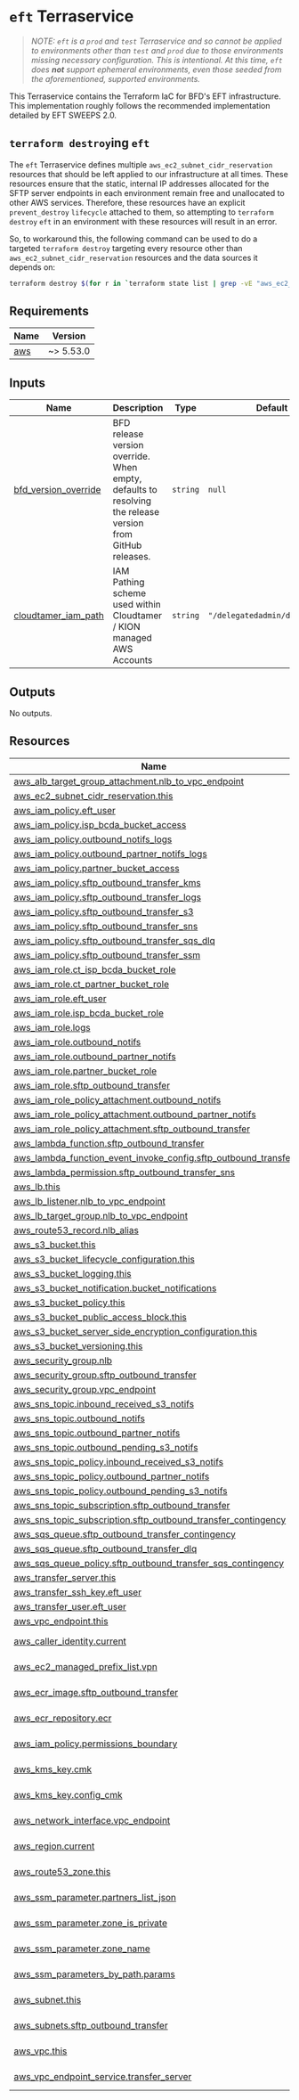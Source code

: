 # `eft` Terraservice

> _NOTE: `eft` is a `prod` and `test` Terraservice and so cannot be applied to environments other than `test` and `prod` due to those environments missing necessary configuration. This is intentional. At this time, `eft` does **not** support ephemeral environments, even those seeded from the aforementioned, supported environments._

This Terraservice contains the Terraform IaC for BFD's EFT infrastructure. This implementation roughly follows the recommended implementation detailed by EFT SWEEPS 2.0.

## `terraform destroy`ing `eft`

The `eft` Terraservice defines multiple `aws_ec2_subnet_cidr_reservation` resources that should be left applied to our infrastructure at all times. These resources ensure that the static, internal IP addresses allocated for the SFTP server endpoints in each environment remain free and unallocated to other AWS services. Therefore, these resources have an explicit `prevent_destroy` `lifecycle` attached to them, so attempting to `terraform destroy` `eft` in an environment with these resources will result in an error.

So, to workaround this, the following command can be used to do a targeted `terraform destroy` targeting every resource other than `aws_ec2_subnet_cidr_reservation` resources and the data sources it depends on:

```bash
terraform destroy $(for r in `terraform state list | grep -vE "aws_ec2_subnet_cidr_reservation.this|data.*"` ; do printf "-target=${r} "; done)
```

<!-- BEGIN_TF_DOCS -->
<!-- GENERATED WITH `terraform-docs .`
     Manually updating the README.md will be overwritten.
     For more details, see the file '.terraform-docs.yml' or
     https://terraform-docs.io/user-guide/configuration/
-->
## Requirements

| Name | Version |
|------|---------|
| <a name="requirement_aws"></a> [aws](#requirement\_aws) | ~> 5.53.0 |

<!-- GENERATED WITH `terraform-docs .`
     Manually updating the README.md will be overwritten.
     For more details, see the file '.terraform-docs.yml' or
     https://terraform-docs.io/user-guide/configuration/
-->

## Inputs

| Name | Description | Type | Default | Required |
|------|-------------|------|---------|:--------:|
| <a name="input_bfd_version_override"></a> [bfd\_version\_override](#input\_bfd\_version\_override) | BFD release version override. When empty, defaults to resolving the release version from GitHub releases. | `string` | `null` | no |
| <a name="input_cloudtamer_iam_path"></a> [cloudtamer\_iam\_path](#input\_cloudtamer\_iam\_path) | IAM Pathing scheme used within Cloudtamer / KION managed AWS Accounts | `string` | `"/delegatedadmin/developer/"` | no |

<!-- GENERATED WITH `terraform-docs .`
     Manually updating the README.md will be overwritten.
     For more details, see the file '.terraform-docs.yml' or
     https://terraform-docs.io/user-guide/configuration/
-->



<!-- GENERATED WITH `terraform-docs .`
     Manually updating the README.md will be overwritten.
     For more details, see the file '.terraform-docs.yml' or
     https://terraform-docs.io/user-guide/configuration/
-->

## Outputs

No outputs.

<!-- GENERATED WITH `terraform-docs .`
     Manually updating the README.md will be overwritten.
     For more details, see the file '.terraform-docs.yml' or
     https://terraform-docs.io/user-guide/configuration/
-->

## Resources

| Name | Type |
|------|------|
| [aws_alb_target_group_attachment.nlb_to_vpc_endpoint](https://registry.terraform.io/providers/hashicorp/aws/latest/docs/resources/alb_target_group_attachment) | resource |
| [aws_ec2_subnet_cidr_reservation.this](https://registry.terraform.io/providers/hashicorp/aws/latest/docs/resources/ec2_subnet_cidr_reservation) | resource |
| [aws_iam_policy.eft_user](https://registry.terraform.io/providers/hashicorp/aws/latest/docs/resources/iam_policy) | resource |
| [aws_iam_policy.isp_bcda_bucket_access](https://registry.terraform.io/providers/hashicorp/aws/latest/docs/resources/iam_policy) | resource |
| [aws_iam_policy.outbound_notifs_logs](https://registry.terraform.io/providers/hashicorp/aws/latest/docs/resources/iam_policy) | resource |
| [aws_iam_policy.outbound_partner_notifs_logs](https://registry.terraform.io/providers/hashicorp/aws/latest/docs/resources/iam_policy) | resource |
| [aws_iam_policy.partner_bucket_access](https://registry.terraform.io/providers/hashicorp/aws/latest/docs/resources/iam_policy) | resource |
| [aws_iam_policy.sftp_outbound_transfer_kms](https://registry.terraform.io/providers/hashicorp/aws/latest/docs/resources/iam_policy) | resource |
| [aws_iam_policy.sftp_outbound_transfer_logs](https://registry.terraform.io/providers/hashicorp/aws/latest/docs/resources/iam_policy) | resource |
| [aws_iam_policy.sftp_outbound_transfer_s3](https://registry.terraform.io/providers/hashicorp/aws/latest/docs/resources/iam_policy) | resource |
| [aws_iam_policy.sftp_outbound_transfer_sns](https://registry.terraform.io/providers/hashicorp/aws/latest/docs/resources/iam_policy) | resource |
| [aws_iam_policy.sftp_outbound_transfer_sqs_dlq](https://registry.terraform.io/providers/hashicorp/aws/latest/docs/resources/iam_policy) | resource |
| [aws_iam_policy.sftp_outbound_transfer_ssm](https://registry.terraform.io/providers/hashicorp/aws/latest/docs/resources/iam_policy) | resource |
| [aws_iam_role.ct_isp_bcda_bucket_role](https://registry.terraform.io/providers/hashicorp/aws/latest/docs/resources/iam_role) | resource |
| [aws_iam_role.ct_partner_bucket_role](https://registry.terraform.io/providers/hashicorp/aws/latest/docs/resources/iam_role) | resource |
| [aws_iam_role.eft_user](https://registry.terraform.io/providers/hashicorp/aws/latest/docs/resources/iam_role) | resource |
| [aws_iam_role.isp_bcda_bucket_role](https://registry.terraform.io/providers/hashicorp/aws/latest/docs/resources/iam_role) | resource |
| [aws_iam_role.logs](https://registry.terraform.io/providers/hashicorp/aws/latest/docs/resources/iam_role) | resource |
| [aws_iam_role.outbound_notifs](https://registry.terraform.io/providers/hashicorp/aws/latest/docs/resources/iam_role) | resource |
| [aws_iam_role.outbound_partner_notifs](https://registry.terraform.io/providers/hashicorp/aws/latest/docs/resources/iam_role) | resource |
| [aws_iam_role.partner_bucket_role](https://registry.terraform.io/providers/hashicorp/aws/latest/docs/resources/iam_role) | resource |
| [aws_iam_role.sftp_outbound_transfer](https://registry.terraform.io/providers/hashicorp/aws/latest/docs/resources/iam_role) | resource |
| [aws_iam_role_policy_attachment.outbound_notifs](https://registry.terraform.io/providers/hashicorp/aws/latest/docs/resources/iam_role_policy_attachment) | resource |
| [aws_iam_role_policy_attachment.outbound_partner_notifs](https://registry.terraform.io/providers/hashicorp/aws/latest/docs/resources/iam_role_policy_attachment) | resource |
| [aws_iam_role_policy_attachment.sftp_outbound_transfer](https://registry.terraform.io/providers/hashicorp/aws/latest/docs/resources/iam_role_policy_attachment) | resource |
| [aws_lambda_function.sftp_outbound_transfer](https://registry.terraform.io/providers/hashicorp/aws/latest/docs/resources/lambda_function) | resource |
| [aws_lambda_function_event_invoke_config.sftp_outbound_transfer](https://registry.terraform.io/providers/hashicorp/aws/latest/docs/resources/lambda_function_event_invoke_config) | resource |
| [aws_lambda_permission.sftp_outbound_transfer_sns](https://registry.terraform.io/providers/hashicorp/aws/latest/docs/resources/lambda_permission) | resource |
| [aws_lb.this](https://registry.terraform.io/providers/hashicorp/aws/latest/docs/resources/lb) | resource |
| [aws_lb_listener.nlb_to_vpc_endpoint](https://registry.terraform.io/providers/hashicorp/aws/latest/docs/resources/lb_listener) | resource |
| [aws_lb_target_group.nlb_to_vpc_endpoint](https://registry.terraform.io/providers/hashicorp/aws/latest/docs/resources/lb_target_group) | resource |
| [aws_route53_record.nlb_alias](https://registry.terraform.io/providers/hashicorp/aws/latest/docs/resources/route53_record) | resource |
| [aws_s3_bucket.this](https://registry.terraform.io/providers/hashicorp/aws/latest/docs/resources/s3_bucket) | resource |
| [aws_s3_bucket_lifecycle_configuration.this](https://registry.terraform.io/providers/hashicorp/aws/latest/docs/resources/s3_bucket_lifecycle_configuration) | resource |
| [aws_s3_bucket_logging.this](https://registry.terraform.io/providers/hashicorp/aws/latest/docs/resources/s3_bucket_logging) | resource |
| [aws_s3_bucket_notification.bucket_notifications](https://registry.terraform.io/providers/hashicorp/aws/latest/docs/resources/s3_bucket_notification) | resource |
| [aws_s3_bucket_policy.this](https://registry.terraform.io/providers/hashicorp/aws/latest/docs/resources/s3_bucket_policy) | resource |
| [aws_s3_bucket_public_access_block.this](https://registry.terraform.io/providers/hashicorp/aws/latest/docs/resources/s3_bucket_public_access_block) | resource |
| [aws_s3_bucket_server_side_encryption_configuration.this](https://registry.terraform.io/providers/hashicorp/aws/latest/docs/resources/s3_bucket_server_side_encryption_configuration) | resource |
| [aws_s3_bucket_versioning.this](https://registry.terraform.io/providers/hashicorp/aws/latest/docs/resources/s3_bucket_versioning) | resource |
| [aws_security_group.nlb](https://registry.terraform.io/providers/hashicorp/aws/latest/docs/resources/security_group) | resource |
| [aws_security_group.sftp_outbound_transfer](https://registry.terraform.io/providers/hashicorp/aws/latest/docs/resources/security_group) | resource |
| [aws_security_group.vpc_endpoint](https://registry.terraform.io/providers/hashicorp/aws/latest/docs/resources/security_group) | resource |
| [aws_sns_topic.inbound_received_s3_notifs](https://registry.terraform.io/providers/hashicorp/aws/latest/docs/resources/sns_topic) | resource |
| [aws_sns_topic.outbound_notifs](https://registry.terraform.io/providers/hashicorp/aws/latest/docs/resources/sns_topic) | resource |
| [aws_sns_topic.outbound_partner_notifs](https://registry.terraform.io/providers/hashicorp/aws/latest/docs/resources/sns_topic) | resource |
| [aws_sns_topic.outbound_pending_s3_notifs](https://registry.terraform.io/providers/hashicorp/aws/latest/docs/resources/sns_topic) | resource |
| [aws_sns_topic_policy.inbound_received_s3_notifs](https://registry.terraform.io/providers/hashicorp/aws/latest/docs/resources/sns_topic_policy) | resource |
| [aws_sns_topic_policy.outbound_partner_notifs](https://registry.terraform.io/providers/hashicorp/aws/latest/docs/resources/sns_topic_policy) | resource |
| [aws_sns_topic_policy.outbound_pending_s3_notifs](https://registry.terraform.io/providers/hashicorp/aws/latest/docs/resources/sns_topic_policy) | resource |
| [aws_sns_topic_subscription.sftp_outbound_transfer](https://registry.terraform.io/providers/hashicorp/aws/latest/docs/resources/sns_topic_subscription) | resource |
| [aws_sns_topic_subscription.sftp_outbound_transfer_contingency](https://registry.terraform.io/providers/hashicorp/aws/latest/docs/resources/sns_topic_subscription) | resource |
| [aws_sqs_queue.sftp_outbound_transfer_contingency](https://registry.terraform.io/providers/hashicorp/aws/latest/docs/resources/sqs_queue) | resource |
| [aws_sqs_queue.sftp_outbound_transfer_dlq](https://registry.terraform.io/providers/hashicorp/aws/latest/docs/resources/sqs_queue) | resource |
| [aws_sqs_queue_policy.sftp_outbound_transfer_sqs_contingency](https://registry.terraform.io/providers/hashicorp/aws/latest/docs/resources/sqs_queue_policy) | resource |
| [aws_transfer_server.this](https://registry.terraform.io/providers/hashicorp/aws/latest/docs/resources/transfer_server) | resource |
| [aws_transfer_ssh_key.eft_user](https://registry.terraform.io/providers/hashicorp/aws/latest/docs/resources/transfer_ssh_key) | resource |
| [aws_transfer_user.eft_user](https://registry.terraform.io/providers/hashicorp/aws/latest/docs/resources/transfer_user) | resource |
| [aws_vpc_endpoint.this](https://registry.terraform.io/providers/hashicorp/aws/latest/docs/resources/vpc_endpoint) | resource |
| [aws_caller_identity.current](https://registry.terraform.io/providers/hashicorp/aws/latest/docs/data-sources/caller_identity) | data source |
| [aws_ec2_managed_prefix_list.vpn](https://registry.terraform.io/providers/hashicorp/aws/latest/docs/data-sources/ec2_managed_prefix_list) | data source |
| [aws_ecr_image.sftp_outbound_transfer](https://registry.terraform.io/providers/hashicorp/aws/latest/docs/data-sources/ecr_image) | data source |
| [aws_ecr_repository.ecr](https://registry.terraform.io/providers/hashicorp/aws/latest/docs/data-sources/ecr_repository) | data source |
| [aws_iam_policy.permissions_boundary](https://registry.terraform.io/providers/hashicorp/aws/latest/docs/data-sources/iam_policy) | data source |
| [aws_kms_key.cmk](https://registry.terraform.io/providers/hashicorp/aws/latest/docs/data-sources/kms_key) | data source |
| [aws_kms_key.config_cmk](https://registry.terraform.io/providers/hashicorp/aws/latest/docs/data-sources/kms_key) | data source |
| [aws_network_interface.vpc_endpoint](https://registry.terraform.io/providers/hashicorp/aws/latest/docs/data-sources/network_interface) | data source |
| [aws_region.current](https://registry.terraform.io/providers/hashicorp/aws/latest/docs/data-sources/region) | data source |
| [aws_route53_zone.this](https://registry.terraform.io/providers/hashicorp/aws/latest/docs/data-sources/route53_zone) | data source |
| [aws_ssm_parameter.partners_list_json](https://registry.terraform.io/providers/hashicorp/aws/latest/docs/data-sources/ssm_parameter) | data source |
| [aws_ssm_parameter.zone_is_private](https://registry.terraform.io/providers/hashicorp/aws/latest/docs/data-sources/ssm_parameter) | data source |
| [aws_ssm_parameter.zone_name](https://registry.terraform.io/providers/hashicorp/aws/latest/docs/data-sources/ssm_parameter) | data source |
| [aws_ssm_parameters_by_path.params](https://registry.terraform.io/providers/hashicorp/aws/latest/docs/data-sources/ssm_parameters_by_path) | data source |
| [aws_subnet.this](https://registry.terraform.io/providers/hashicorp/aws/latest/docs/data-sources/subnet) | data source |
| [aws_subnets.sftp_outbound_transfer](https://registry.terraform.io/providers/hashicorp/aws/latest/docs/data-sources/subnets) | data source |
| [aws_vpc.this](https://registry.terraform.io/providers/hashicorp/aws/latest/docs/data-sources/vpc) | data source |
| [aws_vpc_endpoint_service.transfer_server](https://registry.terraform.io/providers/hashicorp/aws/latest/docs/data-sources/vpc_endpoint_service) | data source |
<!-- END_TF_DOCS -->
